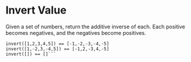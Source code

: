 # Invert Value

Given a set of numbers, return the additive inverse of each. Each positive becomes negatives, and the negatives become positives.

````
invert([1,2,3,4,5]) == [-1,-2,-3,-4,-5]
invert([1,-2,3,-4,5]) == [-1,2,-3,4,-5]
invert([]) == []```
````
